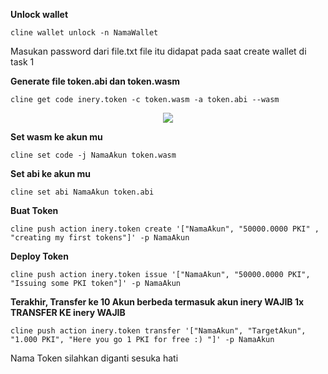 <b>Unlock wallet</b>

```
cline wallet unlock -n NamaWallet
```
Masukan password dari file.txt file itu didapat pada saat create wallet di task 1


<b>Generate file token.abi dan token.wasm</b>
```
cline get code inery.token -c token.wasm -a token.abi --wasm
```
<p align="center">
  <img height="auto" height="auto" src="/_next/image?url=https%3A%2F%2Fimages.mirror-media.xyz%2Fpublication-images%2FsGjdh4dhFn1XT3GtLwOJm.png&w=640&q=90 1x, /_next/image?url=https%3A%2F%2Fimages.mirror-media.xyz%2Fpublication-images%2FsGjdh4dhFn1XT3GtLwOJm.png&w=1920&q=90 2x">
</p>

<b>Set wasm ke akun mu</b>
```
cline set code -j NamaAkun token.wasm
```

<b>Set abi ke akun mu</b>

```
cline set abi NamaAkun token.abi
```

<b>Buat Token</b>
```
cline push action inery.token create '["NamaAkun", "50000.0000 PKI" , "creating my first tokens"]' -p NamaAkun
```

<b>Deploy Token</b>
```
cline push action inery.token issue '["NamaAkun", "50000.0000 PKI", "Issuing some PKI token"]' -p NamaAkun
```

<b>Terakhir, Transfer ke 10 Akun berbeda termasuk akun inery WAJIB 1x TRANSFER KE inery WAJIB</b>
```
cline push action inery.token transfer '["NamaAkun", "TargetAkun", "1.000 PKI", "Here you go 1 PKI for free :) "]' -p NamaAkun
```

Nama Token silahkan diganti sesuka hati
